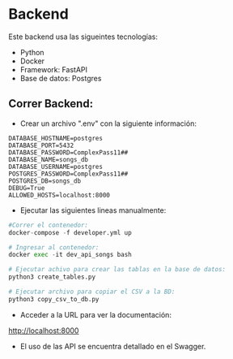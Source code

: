 # Backend

Este backend usa las sigueintes tecnologías:

- Python
- Docker
- Framework: FastAPI
- Base de datos: Postgres

## Correr Backend:

- Crear un archivo ".env" con la siguiente información:

```
DATABASE_HOSTNAME=postgres
DATABASE_PORT=5432
DATABASE_PASSWORD=ComplexPass11##
DATABASE_NAME=songs_db
DATABASE_USERNAME=postgres
POSTGRES_PASSWORD=ComplexPass11##
POSTGRES_DB=songs_db
DEBUG=True
ALLOWED_HOSTS=localhost:8000
```

- Ejecutar las siguientes lineas manualmente:

```py
#Correr el contenedor:
docker-compose -f developer.yml up

# Ingresar al contenedor:
docker exec -it dev_api_songs bash

# Ejecutar achivo para crear las tablas en la base de datos:
python3 create_tables.py

# Ejecutar archivo para copiar el CSV a la BD:
python3 copy_csv_to_db.py
```

- Acceder a la URL para ver la documentación:

[http://localhost:8000](http://localhost:8000)

- El uso de las API se encuentra detallado en el Swagger.
